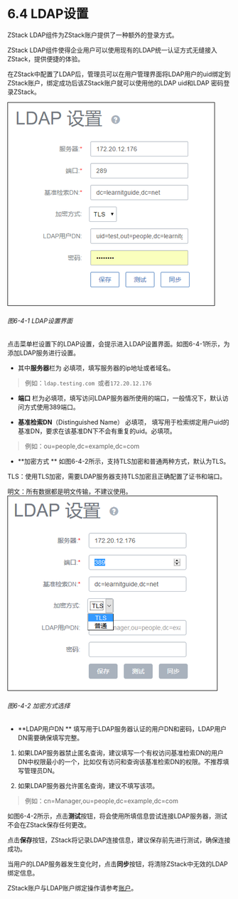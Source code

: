 # 6.4 LDAP设置

ZStack LDAP组件为ZStack账户提供了一种额外的登录方式。

ZStack LDAP组件使得企业用户可以使用现有的LDAP统一认证方式无缝接入ZStack，提供便捷的体验。

在ZStack中配置了LDAP后，管理员可以在用户管理界面将LDAP用户的uid绑定到ZStack账户，绑定成功后该ZStack账户就可以使用他的LDAP uid和LDAP 密码登录ZStack。

![png](../images/6-4-1.png "图6-4-1 LDAP设置界面")
###### 图6-4-1 LDAP设置界面

点击菜单栏设置下的LDAP设置，会提示进入LDAP设置界面。如图6-4-1所示，为添加LDAP服务进行设置。

* 其中**服务器**栏为
必填项，填写服务器的ip地址或者域名。

 > 例如：`ldap.testing.com
`或者`172.20.12.176`

* **端口**
栏为必填项，填写访问LDAP服务器所使用的端口，一般情况下，默认访问方式使用389端口。

* **基准检索DN**（Distinguished Name）
必填项，
填写用于检索绑定用户uid的基准DN，要求在该基准DN下不会有重复的uid。必填项。

 > 例如：ou=people,dc=example,dc=com


* **加密方式
** 
如图6-4-2所示，支持TLS加密和普通两种方式，默认为TLS。

 TLS：使用TLS加密，需要LDAP服务器支持TLS加密且正确配置了证书和端口。

 明文：所有数据都是明文传输，不建议使用。
![png](../images/6-4-2.png "图6-4-2 加密方式选择") 
###### 图6-4-2 加密方式选择

* **LDAP用户DN
**
填写用于LDAP服务器认证的用户DN和密码，LDAP用户DN需要确保填写完整。

 1. 如果LDAP服务器禁止匿名查询，建议填写一个有权访问基准检索DN的用户DN中权限最小的一个，比如仅有访问和查询该基准检索DN的权限。不推荐填写管理员DN。

 2. 如果LDAP服务器允许匿名查询，建议不填写该项。
> 例如：cn=Manager,ou=people,dc=example,dc=com


如图6-4-2所示，点击**测试**按钮，将会使用所填信息尝试连接LDAP服务器，测试不会在ZStack保存任何更改。

点击**保存**按钮，ZStack将记录LDAP连接信息，建议保存前先进行测试，确保连接成功。

当用户的LDAP服务器发生变化时，点击**同步**按钮，将清除ZStack中无效的LDAP绑定信息。

ZStack账户与LDAP账户绑定操作请参考[账户](/User-MN/account.md)。
